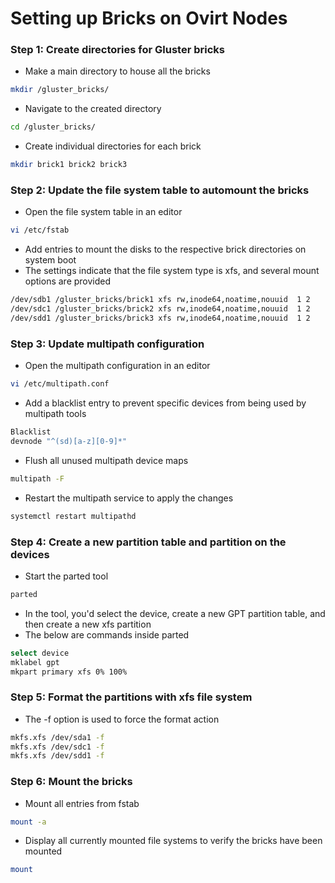 # Setting up Bricks on Ovirt Nodes

 ### Step 1: Create directories for Gluster bricks
 - Make a main directory to house all the bricks
```bash
mkdir /gluster_bricks/
```
 - Navigate to the created directory
```bash
cd /gluster_bricks/
```
- Create individual directories for each brick
```bash
mkdir brick1 brick2 brick3
```
### Step 2: Update the file system table to automount the bricks

- Open the file system table in an editor
```bash
vi /etc/fstab
``` 
- Add entries to mount the disks to the respective brick directories on system boot
- The settings indicate that the file system type is xfs, and several mount options are provided
```bash
/dev/sdb1 /gluster_bricks/brick1 xfs rw,inode64,noatime,nouuid  1 2
/dev/sdc1 /gluster_bricks/brick2 xfs rw,inode64,noatime,nouuid  1 2
/dev/sdd1 /gluster_bricks/brick3 xfs rw,inode64,noatime,nouuid  1 2
```

### Step 3: Update multipath configuration

- Open the multipath configuration in an editor
```bash
vi /etc/multipath.conf
```

- Add a blacklist entry to prevent specific devices from being used by multipath tools
```bash
Blacklist
devnode "^(sd)[a-z][0-9]*"
```

- Flush all unused multipath device maps
  
```bash
multipath -F
```

- Restart the multipath service to apply the changes
```bash
systemctl restart multipathd
```

### Step 4: Create a new partition table and partition on the devices

- Start the parted tool
```bash
parted
```

- In the tool, you'd select the device, create a new GPT partition table, and then create a new xfs partition
- The below are commands inside parted
```bash
select device
mklabel gpt
mkpart primary xfs 0% 100% 
```
### Step 5: Format the partitions with xfs file system

- The -f option is used to force the format action
```bash
mkfs.xfs /dev/sda1 -f 
mkfs.xfs /dev/sdc1 -f
mkfs.xfs /dev/sdd1 -f
```

### Step 6: Mount the bricks

- Mount all entries from fstab
```bash
mount -a
```

- Display all currently mounted file systems to verify the bricks have been mounted
```bash
mount
```


